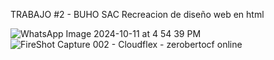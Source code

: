 TRABAJO #2 - BUHO SAC
Recreacion de diseño web en html


![WhatsApp Image 2024-10-11 at 4 54 39 PM](https://github.com/user-attachments/assets/79e8bde1-65ee-4e1c-903d-3c146136d3e5)
![FireShot Capture 002 - Cloudflex - zerobertocf online](https://github.com/user-attachments/assets/cd1daa56-e9cf-49a9-aefe-eaf7d640dcca)






